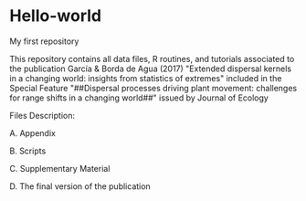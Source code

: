 # Hello-world
My first repository

This repository contains all data files, R routines, and tutorials associated to the 
publication García & Borda de Agua (2017) "Extended dispersal kernels in a changing world: insights from statistics of extremes"
included in the Special Feature "##Dispersal processes driving plant movement: challenges for range shifts in a changing world##"
issued by Journal of Ecology

Files Description:

A. Appendix

B. Scripts

C. Supplementary Material

D. The final version of the publication



